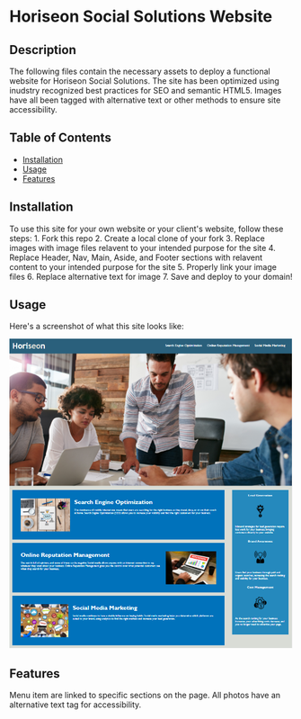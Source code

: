 # Horiseon Social Solutions Website

## Description 
The following files contain the necessary assets to deploy a functional website for Horiseon Social Solutions. The site has been optimized using inudstry recognized best practices for SEO and semantic HTML5. Images have all been tagged with alternative text or other methods to ensure site accessibility. 


## Table of Contents

* [Installation](#installation)
* [Usage](#usage)
* [Features](#features)


## Installation

To use this site for your own website or your client's website, follow these steps: 
    1. Fork this repo 
    2. Create a local clone of your fork 
    3. Replace images with image files relavent to your intended purpose for the site 
    4. Replace Header, Nav, Main, Aside, and Footer sections with relavent content to your intended purpose for the site 
    5. Properly link your image files 
    6. Replace alternative text for image
    7. Save and deploy to your domain!


## Usage 

Here's a screenshot of what this site looks like:

![screenshot](assets/images/site-screen-shot.png)

## Features

Menu item are linked to specific sections on the page. All photos have an alternative text tag for accessibility. 

